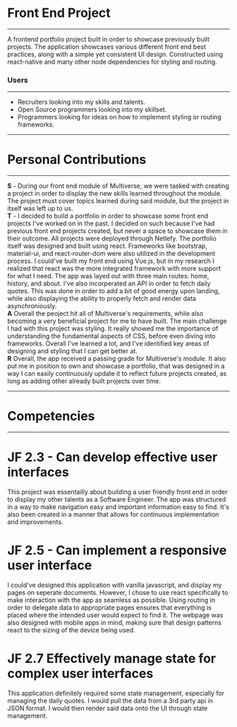 # Front End Project
____
A frontend portfolio project built in order to showcase previously built projects. The application showcases various different front end best practices, along with a simple yet consistent UI design. Constructed using react-native and many other node dependencies for styling and routing. <br>

### Users
____
+ Recruiters looking into my skills and talents.
+ Open Source programmers looking into my skillset.
+ Programmers looking for ideas on how to implement styling or routing frameworks. <br>
____
# Personal Contributions
____
**S** - During our front end module of Multiverse, we were tasked with creating a project in order to display the new skills learned throughout the module. The project must cover topics learned during said module, but the project in itself was left up to us. <br/>
**T** - I decided to build a portfolio in order to showcase some front end projects I've worked on in the past. I decided on such because I've had previous front end projects created, but never a space to showcase them in their outcome. All projects were deployed through Netlefy. The portfolio itself was designed and built using react. Frameworks like bootstrap, material-ui, and react-router-dom were also utilized in the development process. I could've built my front end using Vue.js, but in my research I realized that react was the more integrated framework with more support for what I need. The app was layed out with three main routes: home, history, and about. I've also incorperated an API in order to fetch daily quotes. This was done in order to add a bit of good energy upon landing, while also displaying the ability to properly fetch and render data asynchroniously. <br/>
**A** Overall the peoject hit all of Multiverse's requirements, while also becoming a very beneficial project for me to have built. The main challenge I had with this project was styling. It really showed me the importance of understanding the fundamental aspects of CSS, before even diving into frameworks. Overall I've learned a lot, and I've identified key areas of designing and styling that I can get better at. <br>
**R** Overall, the app received a passing grade for Multiverse's module. It also put me in position to own and showcase a portfolio, that was designed in a way I can easily continuously update it to reflect future projects created, as long as adding other already built projects over time. 
____
# Competencies
____
# JF 2.3 - Can develop effective user interfaces
This project was essentailly about building a user friendly front end in order to display my other talents as a Software Engineer. The app was structured in a way to make navigation easy and important information easy to find. It's also been created in a manner that allows for continuous implementation and improvements. <br>
# JF 2.5 - Can implement a responsive user interface
I could've designed this application with vanilla javascript, and display my pages on seperate documents. However, I chose to use react specifically to make interaction with the app as seamless as possible. Using routing in order to delegate data to appropriate pages ensures that everything is placed where the intended user would expect to find it. The webpage was also designed with mobile apps in mind, making sure that design patterns react to the sizing of the device being used.<br>
# JF 2.7 Effectively manage state for complex user interfaces
This application definitely required some state management, especially for managing the daily quotes. I would pull the data from a 3rd party api in JSON format. I would then render said data onto the UI through state management.